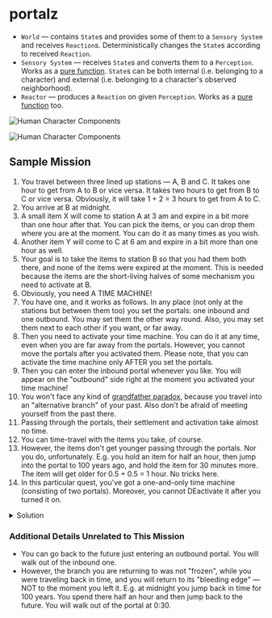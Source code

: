 portalz
=======
- `World` &mdash; contains `State`s and provides some of them to a `Sensory System` and receives `Reaction`s. Deterministically changes the `State`s according to received `Reaction`.
- `Sensory System` &mdash; receives `State`s and converts them to a `Perception`. Works as a [pure function](https://en.wikipedia.org/wiki/Pure_function). `State`s can be both internal (i.e. belonging to a character) and external (i.e. belonging to a character's observed neighborhood).
- `Reactor` &mdash; produces a `Reaction` on given `Perception`. Works as a [pure function](https://en.wikipedia.org/wiki/Pure_function) too.

![Human Character Components](https://g.gravizo.com/source?https%3A%2F%2Fraw.githubusercontent.com%2Fbrotherdetjr%2Fportalz%2Fmaster%2Fcharacter.uml)

![Human Character Components](https://g.gravizo.com/source?https%3A%2F%2Fraw.githubusercontent.com%2Fbrotherdetjr%2Fportalz%2Fmaster%2Fcharacter-replay.uml)

## Sample Mission
1. You travel between three lined up stations &mdash; A, B and C. It takes one hour to get from A to B or vice versa. It takes two hours to get from B to C or vice versa. Obviously, it will take 1 + 2 = 3 hours to get from A to C.
2. You arrive at B at midnight.
3. A small item X will come to station A at 3 am and expire in a bit more than one hour after that. You can pick the items, or you can drop them where you are at the moment. You can do it as many times as you wish.
4. Another item Y will come to C at 6 am and expire in a bit more than one hour as well.
5. Your goal is to take the items to station B so that you had them both there, and none of the items were expired at the moment. This is needed because the items are the short-living halves of some mechanism you need to activate at B.
6. Obviously, you need A TIME MACHINE!
7. You have one, and it works as follows. In any place (not only at the stations but between them too) you set the portals: one inbound and one outbound. You may set them the other way round. Also, you may set them next to each other if you want, or far away.
8. Then you need to activate your time machine. You can do it at any time, even when you are far away from the portals. However, you cannot move the portals after you activated them. Please note, that you can activate the time machine only AFTER you set the portals.
9. Then you can enter the inbound portal whenever you like. You will appear on the "outbound" side right at the moment you activated your time machine!
10. You won't face any kind of [grandfather paradox](https://bit.ly/2toRlz6), because you travel into an "alternative branch" of your past. Also don't be afraid of meeting yourself from the past there.
11. Passing through the portals, their settlement and activation take almost no time.
12. You can time-travel with the items you take, of course.
13. However, the items don't get younger passing through the portals. Nor you do, unfortunately. E.g. you hold an item for half an hour, then jump into the portal to 100 years ago, and hold the item for 30 minutes more. The item will get older for 0.5 + 0.5 = 1 hour. No tricks here.
14. In this particular quest, you've got a one-and-only time machine (consisting of two portals). Moreover, you cannot DEactivate it after you turned it on.

<details>
<summary>Solution</summary>

- 0:00 - You arrive at B. Set up the outbound portal[¹]. Start moving towards C.
- 1:00 - Halfway to C you stop and set up the inbound portal. Then Start moving towards A.
- 3:00 - You arrive at A. Pick the item X, start moving towards B.
- 4:00 - You arrive at B. Drop the item (it still has a little bit of time before it expires). Activate the time machine. Start moving towards C.
- 6:00 - You arrive at C. Pick the item Y, start moving towards the inbound portal.
- 7:00 - You reach the portal. Jump into it.
- 4:00 - You walk out of the portal at B. Both items are with you and have not expired yet.

##### ¹ You can set the outbound portal later on your way to A, or even later when you bring the item X to B.
[¹]:#-you-can-set-the-outbound-portal-later-on-your-way-to-a-or-even-later-when-you-bring-the-item-x-to-b
</details>

### Additional Details Unrelated to This Mission
- You can go back to the future just entering an outbound portal. You will walk out of the inbound one.
- However, the branch you are returning to was not "frozen", while you were traveling back in time, and you will return to its "bleeding edge" &mdash; NOT to the moment you left it. E.g. at midnight you jump back in time for 100 years. You spend there half an hour and then jump back to the future. You will walk out of the portal at 0:30.

